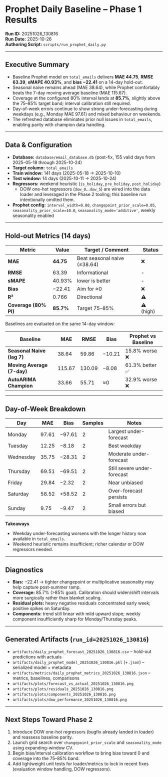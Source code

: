 # Prophet Daily Baseline – Phase 1 Results

**Run ID:** 20251026_130816  
**Run Date:** 2025-10-26  
**Authoring Script:** `scripts/run_prophet_daily.py`

---

## Executive Summary

- Baseline Prophet model on `total_emails` delivers **MAE 44.75**, **RMSE 63.39**, **sMAPE 40.93%**, and **bias −22.41** on a 14-day hold-out.  
- Seasonal naive remains ahead (MAE 38.64), while Prophet comfortably beats the 7-day moving average baseline (MAE 115.67).  
- Coverage at the configured 80% interval lands at **85.7%**, slightly above the 75–85% target band; interval calibration still required.  
- Day-of-week errors continue to show strong under-forecasting during weekdays (e.g., Monday MAE 97.61) and mixed behaviour on weekends.  
- The refreshed database eliminates prior null issues in `total_emails`, enabling parity with champion data handling.

---

## Data & Configuration

- **Database:** `database/email_database.db` (post-fix, 155 valid days from 2025-05-18 through 2025-10-24)  
- **Target column:** `total_emails`  
- **Train window:** 141 days (2025-05-18 → 2025-10-10)  
- **Test window:** 14 days (2025-10-11 → 2025-10-24)  
- **Regressors:** weekend heuristic (`is_holiday`, `pre_holiday`, `post_holiday`)  
  - DOW one-hot regressors (`dow_0`…`dow_5`) are wired into the data loader and leveraged in the Phase 2 tooling; this baseline run intentionally omitted them.
- **Prophet config:** `interval_width=0.80`, `changepoint_prior_scale=0.05`, `seasonality_prior_scale=10.0`, `seasonality_mode='additive'`, weekly seasonality enabled

---

## Hold-out Metrics (14 days)

| Metric | Value | Target / Comment | Status |
| --- | --- | --- | --- |
| **MAE** | **44.75** | Beat seasonal naive (≤38.64) | ❌ |
| **RMSE** | 63.39 | Informational | - |
| **sMAPE** | 40.93% | lower is better | - |
| **Bias** | −22.41 | Aim for ≈0 | ❌ |
| **R²** | 0.766 | Directional | ⚠️ |
| **Coverage (80% PI)** | **85.7%** | Target 75–85% | ⚠️ (high) |

Baselines are evaluated on the same 14-day window:

| Baseline | MAE | RMSE | Bias | Prophet vs Baseline |
| --- | --- | --- | --- | --- |
| **Seasonal Naive (lag 7)** | 38.64 | 59.86 | −10.21 | 15.8% worse ❌ |
| **Moving Average (7-day)** | 115.67 | 130.09 | −8.08 | 61.3% better ✅ |
| **AutoARIMA Champion** | 33.66 | 55.71 | ≈0 | 32.9% worse ❌ |

---

## Day-of-Week Breakdown

| Day | MAE | Bias | Samples | Notes |
| --- | --- | --- | --- | --- |
| Monday | 97.61 | −97.61 | 2 | Largest under-forecast |
| Tuesday | 12.25 | −8.18 | 2 | Best weekday |
| Wednesday | 35.75 | −28.31 | 2 | Moderate under-forecast |
| Thursday | 69.51 | −69.51 | 2 | Still severe under-forecast |
| Friday | 29.84 | −2.32 | 2 | Near unbiased |
| Saturday | 58.52 | +58.52 | 2 | Over-forecast persists |
| Sunday | 9.75 | −9.47 | 2 | Small errors but biased |

**Takeaways**
- Weekday under-forecasting worsens with the longer history now available in `total_emails`.
- Weekend heuristic remains insufficient; richer calendar or DOW regressors needed.

---

## Diagnostics

- **Bias:** −22.41 → tighter changepoint or multiplicative seasonality may help capture post-summer ramp.  
- **Coverage:** 85.7% (>85% goal). Calibration should widen/shift intervals more surgically rather than blanket scaling.  
- **Residual plots:** heavy negative residuals concentrated early week; positive spikes on Saturday.  
- **Components:** trend still linear with mild upward slope; weekly component insufficiently sharp for Monday/Thursday peaks.

---

## Generated Artifacts (`run_id=20251026_130816`)

- `artifacts/daily_prophet_forecast_20251026_130816.csv` – hold-out predictions with actuals  
- `artifacts/daily_prophet_model_20251026_130816.pkl` (+`.json`) – serialized model + metadata  
- `artifacts/metrics/daily_prophet_metrics_20251026_130816.json` – metrics, baselines, comparisons  
- `artifacts/plots/forecast_vs_actual_20251026_130816.png`  
- `artifacts/plots/residuals_20251026_130816.png`  
- `artifacts/plots/components_20251026_130816.png`  
- `artifacts/plots/dow_performance_20251026_130816.png`

---

## Next Steps Toward Phase 2

1. Introduce DOW one-hot regressors (bugfix already landed in loader) and reassess baseline parity.  
2. Launch grid search over `changepoint_prior_scale` and `seasonality_mode` using expanding-window CV.  
3. Begin bias/interval calibration workflow to bring bias toward 0 and coverage into the 75–85% band.  
4. Add lightweight unit tests for loader/metrics to lock in recent fixes (evaluation window handling, DOW regressors).
